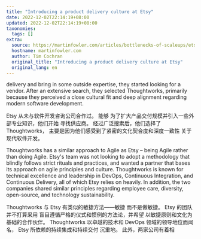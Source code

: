 ```yaml
---
title: "Introducing a product delivery culture at Etsy"
date: 2022-12-02T22:14:19+08:00
updated: 2022-12-02T22:14:19+08:00
taxonomies:
  tags: []
extra:
  source: https://martinfowler.com/articles/bottlenecks-of-scaleups/etsy-product-delivery-culture.html
  hostname: martinfowler.com
  author: Tim Cochran
  original_title: "Introducing a product delivery culture at Etsy"
  original_lang: en
---
```


delivery and bring in some outside expertise, they started looking for a vendor. After an extensive search, they selected Thoughtworks, primarily because they perceived a close cultural fit and deep alignment regarding modern software development.

Etsy 从未与软件开发咨询公司合作过。 能够 为了扩大产品交付规模并引入一些外部专业知识，他们开始 寻找供应商。 经过广泛搜索后，他们选择了 Thoughtworks， 主要是因为他们感受到了紧密的文化契合度和深度一致性 关于现代软件开发。

Thoughtworks has a similar approach to Agile as Etsy – being Agile rather than doing Agile. Etsy's team was not looking to adopt a methodology that blindly follows strict rituals and practices, and wanted a partner that bases its approach on agile principles and culture. Thoughtworks is known for technical excellence and leadership in DevOps, Continuous Integration, and Continuous Delivery, all of which Etsy relies on heavily. In addition, the two companies shared similar principles regarding employee care, diversity, open-source, and technology sustainability.

Thoughtworks 与 Etsy 有类似的敏捷方法——敏捷 而不是做敏捷。 Etsy 的团队并不打算采用 盲目遵循严格的仪式和惯例的方法论，并希望 以敏捷原则和文化为基础的合作伙伴。 Thoughtworks 以卓越的技术和 DevOps 领域的领导地位而闻名， Etsy 所依赖的持续集成和持续交付 沉重地。 此外，两家公司有着相

